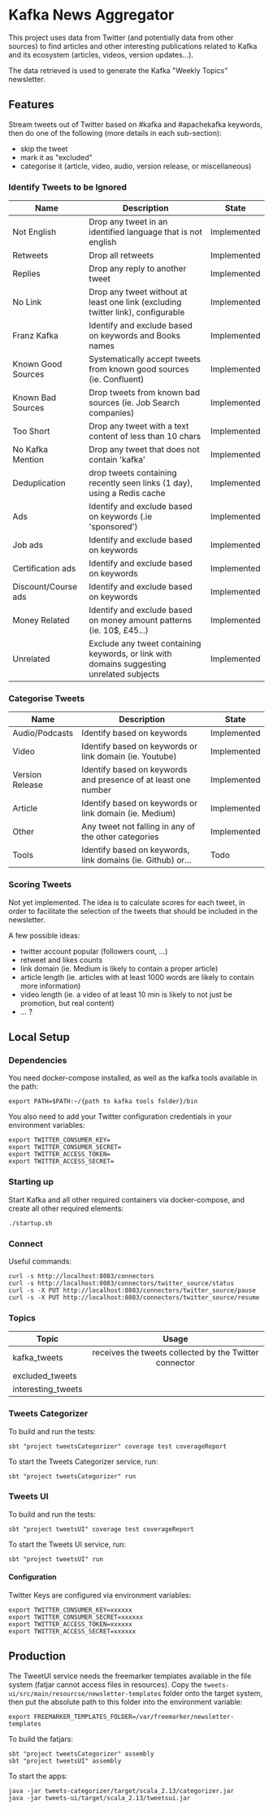 # Kafka News Aggregator

This project uses data from Twitter (and potentially data from other sources) to find articles and other interesting
publications related to Kafka and its ecosystem (articles, videos, version updates...).

The data retrieved is used to generate the Kafka "Weekly Topics" newsletter.

## Features

Stream tweets out of Twitter based on #kafka and #apachekafka keywords, then do one of the following (more details in
each sub-section):

- skip the tweet
- mark it as "excluded"
- categorise it (article, video, audio, version release, or miscellaneous)

### Identify Tweets to be Ignored

| Name | Description | State |
| ---- | ----------- | ----- |
| Not English | Drop any tweet in an identified language that is not english | Implemented |
| Retweets | Drop all retweets | Implemented |
| Replies | Drop any reply to another tweet | Implemented |
| No Link | Drop any tweet without at least one link (excluding twitter link), configurable | Implemented |
| Franz Kafka | Identify and exclude based on keywords and Books names | Implemented | 
| Known Good Sources | Systematically accept tweets from known good sources (ie. Confluent) | Implemented | 
| Known Bad Sources | Drop tweets from known bad sources (ie. Job Search companies) | Implemented | 
| Too Short | Drop any tweet with a text content of less than 10 chars | Implemented |
| No Kafka Mention | Drop any tweet that does not contain 'kafka' | Implemented |
| Deduplication | drop tweets containing recently seen links (1 day), using a Redis cache | Implemented |
| Ads | Identify and exclude based on keywords (.ie 'sponsored') | Implemented |
| Job ads | Identify and exclude based on keywords | Implemented |
| Certification ads | Identify and exclude based on keywords | Implemented |
| Discount/Course ads | Identify and exclude based on keywords | Implemented |
| Money Related | Identify and exclude based on money amount patterns (ie. 10$, £45...) | Implemented |
| Unrelated | Exclude any tweet containing keywords, or link with domains suggesting unrelated subjects | Implemented |

### Categorise Tweets

| Name | Description | State |
| ---- | ----------- | ----- |
| Audio/Podcasts | Identify based on keywords | Implemented |
| Video | Identify based on keywords or link domain (ie. Youtube) | Implemented |
| Version Release | Identify based on keywords and presence of at least one number | Implemented |
| Article | Identify based on keywords or link domain (ie. Medium) | Implemented |
| Other | Any tweet not falling in any of the other categories | Implemented |
| Tools | Identify based on keywords, link domains (ie. Github) or... | Todo |

### Scoring Tweets

Not yet implemented. The idea is to calculate scores for each tweet, in order to facilitate the selection of the tweets
that should be included in the newsletter.

A few possible ideas:

- twitter account popular (followers count, ...)
- retweet and likes counts
- link domain (ie. Medium is likely to contain a proper article)
- article length (ie. articles with at least 1000 words are likely to contain more information)
- video length (ie. a video of at least 10 min is likely to not just be promotion, but real content)
- ... ?

## Local Setup

### Dependencies

You need docker-compose installed, as well as the kafka tools available in the path:

```
export PATH=$PATH:~/{path to kafka tools folder}/bin
```

You also need to add your Twitter configuration credentials in your environment variables:

```
export TWITTER_CONSUMER_KEY=
export TWITTER_CONSUMER_SECRET=
export TWITTER_ACCESS_TOKEN=
export TWITTER_ACCESS_SECRET=
``` 

### Starting up

Start Kafka and all other required containers via docker-compose, and create all other required elements:

```
./startup.sh
```

### Connect

Useful commands:

```
curl -s http://localhost:8083/connectors
curl -s http://localhost:8083/connectors/twitter_source/status
curl -s -X PUT http://localhost:8083/connectors/twitter_source/pause
curl -s -X PUT http://localhost:8083/connectors/twitter_source/resume
```

### Topics

| Topic              | Usage                                                  | 
| ------------------ |:------------------------------------------------------:|
| kafka_tweets       | receives the tweets collected by the Twitter connector |
| excluded_tweets     |       |
| interesting_tweets |      |

### Tweets Categorizer

To build and run the tests:

```
sbt "project tweetsCategorizer" coverage test coverageReport
```

To start the Tweets Categorizer service, run:

```
sbt "project tweetsCategorizer" run
```

### Tweets UI

To build and run the tests:

```
sbt "project tweetsUI" coverage test coverageReport
```

To start the Tweets UI service, run:

```
sbt "project tweetsUI" run
```

#### Configuration

Twitter Keys are configured via environment variables:

```
export TWITTER_CONSUMER_KEY=xxxxxx
export TWITTER_CONSUMER_SECRET=xxxxxx
export TWITTER_ACCESS_TOKEN=xxxxxx
export TWITTER_ACCESS_SECRET=xxxxxx
```

## Production

The TweetUI service needs the freemarker templates available in the file system (fatjar cannot access files in
resources). Copy the `tweets-ui/src/main/resourcse/newsletter-templates` folder onto the target system, then put the
absolute path to this folder into the environment variable:

```
export FREEMARKER_TEMPLATES_FOLDER=/var/freemarker/newsletter-templates
```

To build the fatjars:

```
sbt "project tweetsCategorizer" assembly
sbt "project tweetsUI" assembly
```

To start the apps:

```
java -jar tweets-categorizer/target/scala_2.13/categorizer.jar
java -jar tweets-ui/target/scala_2.13/tweetsui.jar
```